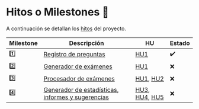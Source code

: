 # Hitos o Milestones 🚩

A continuación se detallan los [hitos](https://github.com/edusegrich/OpoTests/milestones?direction=asc&sort=title&state=open) del proyecto.  
  
Milestone | Descripción | HU | Estado
----------|-------------|----|-------
1️⃣ | [Registro de preguntas](https://github.com/edusegrich/OpoTests/milestone/2) | [HU1](https://github.com/edusegrich/OpoTests/issues/3) | ✔️
2️⃣ | [Generador de exámenes](https://github.com/edusegrich/OpoTests/milestone/3) | [HU1](https://github.com/edusegrich/OpoTests/issues/3) | ❌
3️⃣ | [Procesador de exámenes](https://github.com/edusegrich/OpoTests/milestone/4) | [HU1](https://github.com/edusegrich/OpoTests/issues/3), [HU2](https://github.com/edusegrich/OpoTests/issues/6) | ❌
4️⃣ | [Generador de estadísticas, informes y sugerencias](https://github.com/edusegrich/OpoTests/milestone/5) | [HU3](https://github.com/edusegrich/OpoTests/issues/7), [HU4](https://github.com/edusegrich/OpoTests/issues/8), [HU5](https://github.com/edusegrich/OpoTests/issues/9) | ❌
